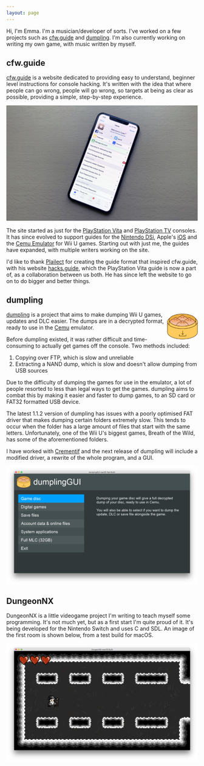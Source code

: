 ```yaml
---
layout: page
---
```


Hi, I'm Emma. I'm a musician/developer of sorts. I've worked on a few projects such as [cfw.guide](https://cfw.guide/) and [dumpling](https://github.com/emiyl/dumpling). I'm also currently working on writing my own game, with music written by myself.

## cfw.guide

[cfw.guide](https://cfw.guide/) is a website dedicated to providing easy to understand, beginner level instructions for console hacking. It's written with the idea that where people can go wrong, people will go wrong, so targets at being as clear as possible, providing a simple, step-by-step experience.

<img src="/assets/images/cydia_picture.jpg" alt="Picture of a Jailbroken iPhone">

The site started as just for the [PlayStation Vita](https://vita.hacks.guide) and [PlayStation TV](https://vita.hacks.guide) consoles. It has since evolved to support guides for the [Nintendo DSi](https://dsi.cfw.guide/), Apple's [iOS](https://ios.cfw.guide/) and the [Cemu Emulator](https://cemu.cfw.guide/) for Wii U games. Starting out with just me, the guides have expanded, with multiple writers working on the site.

I'd like to thank [Plailect](https://github.com/Plailect) for creating the guide format that inspired cfw.guide, with his website [hacks.guide](https://hacks.guide/), which the PlayStation Vita guide is now a part of, as a collaboration between us both. He has since left the website to go on to do bigger and better things.

## dumpling

<img style="float: right;" src="/assets/images/dumpling.png" alt="dumpling logo" width="80" height="80">

[dumpling](https://github.com/emiyl/dumpling) is a project that aims to make dumping Wii U games, updates and DLC easier. The dumps are in a decrypted format, ready to use in the [Cemu](https://cemu.info/) emulator.

Before dumpling existed, it was rather difficult and time-consuming to actually get games off the console. Two methods included:

1. Copying over FTP, which is slow and unreliable
2. Extracting a NAND dump, which is slow and doesn't allow dumping from USB sources

Due to the difficulty of dumping the games for use in the emulator, a lot of people resorted to less than legal ways to get the games. dumpling aims to combat this by making it easier and faster to dump games, to an SD card or FAT32 formatted USB device.

The latest 1.1.2 version of dumpling has issues with a poorly optimised FAT driver that makes dumping certain folders extremely slow. This tends to occur when the folder has a large amount of files that start with the same letters. Unfortunately, one of the Wii U's biggest games, Breath of the Wild, has some of the aforementioned folders.

I have worked with [Crementif](https://github.com/Crementif) and the next release of dumpling will include a modified driver, a rewrite of the whole program, and a GUI.

<img src="/assets/images/dumplingGUI.png" alt="dumpling GUI screenshot">

## DungeonNX

DungeonNX is a little videogame project I'm writing to teach myself some programming. It's not much yet, but as a first start I'm quite proud of it. It's being developed for the Nintendo Switch and uses C and SDL. An image of the first room is shown below, from a test build for macOS.

<img src="/assets/images/DungeonNX.png" alt="DungeonNX screenshot">
